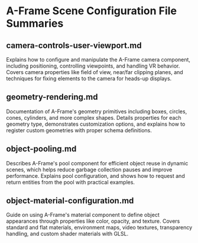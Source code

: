# A-Frame Scene Configuration File Summaries

## camera-controls-user-viewport.md
Explains how to configure and manipulate the A-Frame camera component, including positioning, controlling viewpoints, and handling VR behavior. Covers camera properties like field of view, near/far clipping planes, and techniques for fixing elements to the camera for heads-up displays.

## geometry-rendering.md
Documentation of A-Frame's geometry primitives including boxes, circles, cones, cylinders, and more complex shapes. Details properties for each geometry type, demonstrates customization options, and explains how to register custom geometries with proper schema definitions.

## object-pooling.md
Describes A-Frame's pool component for efficient object reuse in dynamic scenes, which helps reduce garbage collection pauses and improve performance. Explains pool configuration, and shows how to request and return entities from the pool with practical examples.

## object-material-configuration.md
Guide on using A-Frame's material component to define object appearances through properties like color, opacity, and texture. Covers standard and flat materials, environment maps, video textures, transparency handling, and custom shader materials with GLSL.